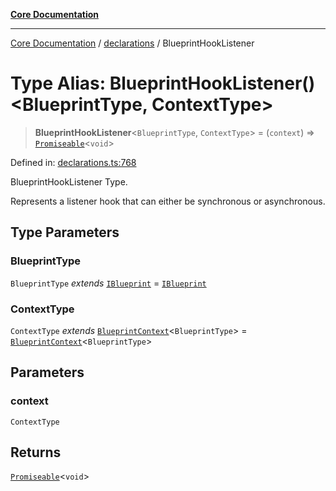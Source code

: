 [**Core Documentation**](../../README.md)

***

[Core Documentation](../../README.md) / [declarations](../README.md) / BlueprintHookListener

# Type Alias: BlueprintHookListener()\<BlueprintType, ContextType\>

> **BlueprintHookListener**\<`BlueprintType`, `ContextType`\> = (`context`) => [`Promiseable`](Promiseable.md)\<`void`\>

Defined in: [declarations.ts:768](https://github.com/stonemjs/core/blob/b1f29857c7f1e529739f22d486494bed3b22d2c6/src/declarations.ts#L768)

BlueprintHookListener Type.

Represents a listener hook that can either be synchronous or asynchronous.

## Type Parameters

### BlueprintType

`BlueprintType` *extends* [`IBlueprint`](IBlueprint.md) = [`IBlueprint`](IBlueprint.md)

### ContextType

`ContextType` *extends* [`BlueprintContext`](../interfaces/BlueprintContext.md)\<`BlueprintType`\> = [`BlueprintContext`](../interfaces/BlueprintContext.md)\<`BlueprintType`\>

## Parameters

### context

`ContextType`

## Returns

[`Promiseable`](Promiseable.md)\<`void`\>
